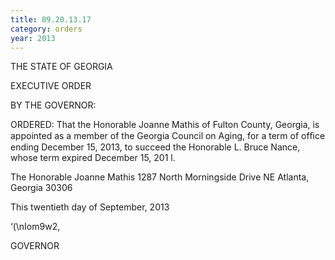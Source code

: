 ```yaml
---
title: 09.20.13.17
category: orders
year: 2013
---
```

 

THE STATE OF GEORGIA

EXECUTIVE ORDER

BY THE GOVERNOR:

ORDERED: That the Honorable Joanne Mathis of Fulton County, Georgia, is
appointed as a member of the Georgia Council on Aging, for a term
of ofﬁce ending December 15, 2013, to succeed the Honorable L.
Bruce Nance, whose term expired December 15, 201 l.

The Honorable Joanne Mathis
1287 North Morningside Drive NE
Atlanta, Georgia 30306

This twentieth day of September, 2013

‘(\nIom9w2,

GOVERNOR

